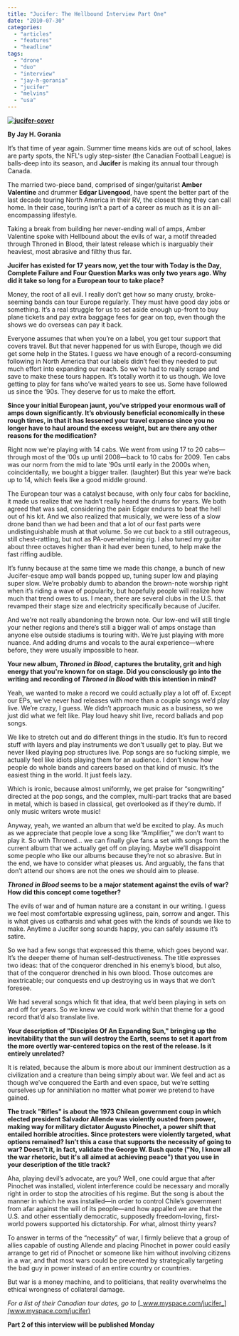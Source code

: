 ```yaml
---
title: "Jucifer: The Hellbound Interview Part One"
date: "2010-07-30"
categories: 
  - "articles"
  - "features"
  - "headline"
tags: 
  - "drone"
  - "duo"
  - "interview"
  - "jay-h-gorania"
  - "jucifer"
  - "melvins"
  - "usa"
---
```


**[![](http://www.hellbound.ca/wp-content/uploads/2010/07/jucifer-cover.jpg "jucifer-cover")](http://www.hellbound.ca/wp-content/uploads/2010/07/jucifer-cover.jpg)**

**By Jay H. Gorania**

It’s that time of year again. Summer time means kids are out of school, lakes are party spots, the NFL's ugly step-sister (the Canadian Football League) is balls-deep into its season, and **Jucifer** is making its annual tour through Canada.

The married two-piece band, comprised of singer/guitarist **Amber Valentine** and drummer **Edgar Livengood**, have spent the better part of the last decade touring North America in their RV, the closest thing they can call home. In their case, touring isn’t a part of a career as much as it is an all-encompassing lifestyle.

Taking a break from building her never-ending wall of amps, Amber Valentine spoke with Hellbound about the evils of war, a motif threaded through Throned in Blood, their latest release which is inarguably their heaviest, most abrasive and filthy thus far.

**Jucifer has existed for 17 years now, yet the tour with Today is the Day, Complete Failure and Four Question Marks was only two years ago. Why did it take so long for a European tour to take place?**

Money, the root of all evil. I really don’t get how so many crusty, broke-seeming bands can tour Europe regularly. They must have good day jobs or something. It’s a real struggle for us to set aside enough up-front to buy plane tickets and pay extra baggage fees for gear on top, even though the shows we do overseas can pay it back.

Everyone assumes that when you’re on a label, you get tour support that covers travel. But that never happened for us with Europe, though we did get some help in the States. I guess we have enough of a record-consuming following in North America that our labels didn’t feel they needed to put much effort into expanding our reach. So we’ve had to really scrape and save to make these tours happen. It’s totally worth it to us though. We love getting to play for fans who’ve waited years to see us. Some have followed us since the ’90s. They deserve for us to make the effort.

**Since your initial European jaunt, you've stripped your enormous wall of amps down significantly. It’s obviously beneficial economically in these rough times, in that it has lessened your travel expense since you no longer have to haul around the excess weight, but are there any other reasons for the modification?**

Right now we're playing with 14 cabs. We went from using 17 to 20 cabs—through most of the ’00s up until 2008—back to 10 cabs for 2009. Ten cabs was our norm from the mid to late ’90s until early in the 2000s when, coincidentally, we bought a bigger trailer. (laughter) But this year we’re back up to 14, which feels like a good middle ground.

The European tour was a catalyst because, with only four cabs for backline, it made us realize that we hadn’t really heard the drums for years. We both agreed that was sad, considering the pain Edgar endures to beat the hell out of his kit. And we also realized that musically, we were less of a slow drone band than we had been and that a lot of our fast parts were undistinguishable mush at that volume. So we cut back to a still outrageous, still chest-rattling, but not as PA-overwhelming rig. I also tuned my guitar about three octaves higher than it had ever been tuned, to help make the fast riffing audible.

It’s funny because at the same time we made this change, a bunch of new Jucifer-esque amp wall bands popped up, tuning super low and playing super slow. We’re probably dumb to abandon the brown-note worship right when it’s riding a wave of popularity, but hopefully people will realize how much that trend owes to us. I mean, there are several clubs in the U.S. that revamped their stage size and electricity specifically because of Jucifer.

And we're not really abandoning the brown note. Our low-end will still tingle your nether regions and there’s still a bigger wall of amps onstage than anyone else outside stadiums is touring with. We’re just playing with more nuance. And adding drums and vocals to the aural experience—where before, they were usually impossible to hear.

**Your new album, _Throned in Blood_, captures the brutality, grit and high energy that you're known for on stage. Did you consciously go into the writing and recording of _Throned in Blood_ with this intention in mind?**

Yeah, we wanted to make a record we could actually play a lot off of. Except our EPs, we’ve never had releases with more than a couple songs we’d play live. We’re crazy, I guess. We didn’t approach music as a business, so we just did what we felt like. Play loud heavy shit live, record ballads and pop songs.

We like to stretch out and do different things in the studio. It’s fun to record stuff with layers and play instruments we don’t usually get to play. But we never liked playing pop structures live. Pop songs are so fucking simple, we actually feel like idiots playing them for an audience. I don’t know how people do whole bands and careers based on that kind of music. It’s the easiest thing in the world. It just feels lazy.

Which is ironic, because almost uniformly, we get praise for “songwriting” directed at the pop songs, and the complex, multi-part tracks that are based in metal, which is based in classical, get overlooked as if they’re dumb. If only music writers wrote music!

Anyway, yeah, we wanted an album that we’d be excited to play. As much as we appreciate that people love a song like “Amplifier,” we don’t want to play it. So with Throned… we can finally give fans a set with songs from the current album that we actually get off on playing. Maybe we’ll disappoint some people who like our albums because they’re not so abrasive. But in the end, we have to consider what pleases us. And arguably, the fans that don’t attend our shows are not the ones we should aim to please.

**_Throned in Blood_ seems to be a major statement against the evils of war? How did this concept come together?**

The evils of war and of human nature are a constant in our writing. I guess we feel most comfortable expressing ugliness, pain, sorrow and anger. This is what gives us catharsis and what goes with the kinds of sounds we like to make. Anytime a Jucifer song sounds happy, you can safely assume it’s satire.

So we had a few songs that expressed this theme, which goes beyond war. It’s the deeper theme of human self-destructiveness. The title expresses two ideas: that of the conqueror drenched in his enemy’s blood, but also, that of the conqueror drenched in his own blood. Those outcomes are inextricable; our conquests end up destroying us in ways that we don’t foresee.

We had several songs which fit that idea, that we’d been playing in sets on and off for years. So we knew we could work within that theme for a good record that’d also translate live.

**Your description of "Disciples Of An Expanding Sun," bringing up the inevitability that the sun will destroy the Earth, seems to set it apart from the more overtly war-centered topics on the rest of the release. Is it entirely unrelated?**

It is related, because the album is more about our imminent destruction as a civilization and a creature than being simply about war. We feel and act as though we’ve conquered the Earth and even space, but we’re setting ourselves up for annihilation no matter what power we pretend to have gained.

**The track "Rifles" is about the 1973 Chilean government coup in which elected president Salvador Allende was violently ousted from power, making way for military dictator Augusto Pinochet, a power shift that entailed horrible atrocities. Since protesters were violently targeted, what options remained? Isn’t this a case that supports the necessity of going to war? Doesn't it, in fact, validate the George W. Bush quote ("No, I know all the war rhetoric, but it's all aimed at achieving peace") that you use in your description of the title track?**

Aha, playing devil’s advocate, are you? Well, one could argue that after Pinochet was installed, violent interference could be necessary and morally right in order to stop the atrocities of his regime. But the song is about the manner in which he was installed—in order to control Chile’s government from afar against the will of its people—and how appalled we are that the U.S. and other essentially democratic, supposedly freedom-loving, first-world powers supported his dictatorship. For what, almost thirty years?

To answer in terms of the “necessity” of war, I firmly believe that a group of allies capable of ousting Allende and placing Pinochet in power could easily arrange to get rid of Pinochet or someone like him without involving citizens in a war, and that most wars could be prevented by strategically targeting the bad guy in power instead of an entire country or countries.

But war is a money machine, and to politicians, that reality overwhelms the ethical wrongness of collateral damage.

_For a list of their Canadian tour dates, go to_ [_www.myspace.com/jucifer_](www.myspace.com/jucifer)

**Part 2 of this interview will be published Monday**
